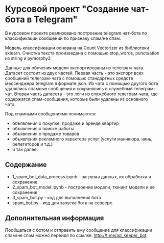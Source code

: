 # Курсовой проект "Создание чат-бота в Telegram"

В курсовом проекте реализовано построение telegram чат-бота по классификации сообщений по признаку спам/не спам.

Модель классификации основана на Count Vectorizer из библиотеки sklearn. Очистка текста произведена с помощью stop_words, punctuation из string и pymorphy2.


Данные для обучения модели экспортированы из телеграм-чата. Датасет состоит из двух частей. Первая часть - это экспорт всех сообщений телеграм-чата с помощью стандартных средств мессенджера telegram в формате json. Из чата с помощью другого бота удалялись спамные сообщения и сохранялись в служебный телеграм-чат. Вторая часть датасета - это логи из служебного телеграм-чата, где содержатся спам-сообщения, которые были удалены из основного чата.

Под спамными сообщениями понимаются:

- объявления о покупке, продаже и аренде квартир
- объявления о поиске работы
- объявления о продаже товаров
- объявления рекламного характера услуг (услуги маникюра, нянь, репетиторов и т.д.)
- и так далее.

## Содержание

- 1_spam_bot_data_process.ipynb - загрузка данных, их обработка и сохранение
- 2_spam_bot_model.ipynb - построение модели, тюнинг модели и её сохранение
- 3_spam_bot.py - код для выполнения бота
- spam_bot.py - код для запуска бота на сервере.

## Дополнительная информация

Пообщаться с ботом и отправить ему сообщение для классификации спам/не спам можно перейдя по ссылке: http://t.me/ad_keeper_bot

